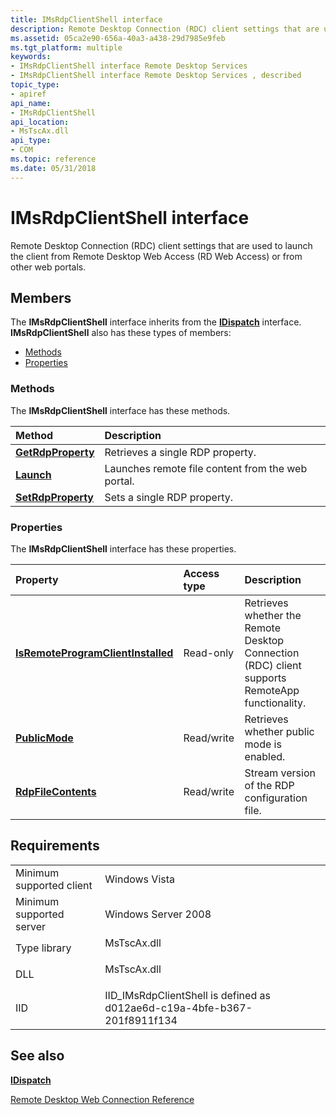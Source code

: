 ```yaml
---
title: IMsRdpClientShell interface
description: Remote Desktop Connection (RDC) client settings that are used to launch the client from Remote Desktop Web Access (RD Web Access) or from other web portals.
ms.assetid: 05ca2e90-656a-40a3-a438-29d7985e9feb
ms.tgt_platform: multiple
keywords:
- IMsRdpClientShell interface Remote Desktop Services
- IMsRdpClientShell interface Remote Desktop Services , described
topic_type:
- apiref
api_name:
- IMsRdpClientShell
api_location:
- MsTscAx.dll
api_type:
- COM
ms.topic: reference
ms.date: 05/31/2018
---
```


# IMsRdpClientShell interface

Remote Desktop Connection (RDC) client settings that are used to launch the client from Remote Desktop Web Access (RD Web Access) or from other web portals.

## Members

The **IMsRdpClientShell** interface inherits from the [**IDispatch**](https://msdn.microsoft.com/library/ms221608(v=VS.71).aspx) interface. **IMsRdpClientShell** also has these types of members:

-   [Methods](#methods)
-   [Properties](#properties)

### Methods

The **IMsRdpClientShell** interface has these methods.



| Method                                                     | Description                                                  |
|:-----------------------------------------------------------|:-------------------------------------------------------------|
| [**GetRdpProperty**](https://msdn.microsoft.com/library/Aa381303(v=VS.85).aspx) | Retrieves a single RDP property.<br/>                  |
| [**Launch**](imsrdpclientshell-launch.md)                 | Launches remote file content from the web portal.<br/> |
| [**SetRdpProperty**](https://msdn.microsoft.com/library/Aa381312(v=VS.85).aspx) | Sets a single RDP property.<br/>                       |



 

### Properties

The **IMsRdpClientShell** interface has these properties.



| Property                                                                                              | Access type           | Description                                                                                               |
|:------------------------------------------------------------------------------------------------------|:----------------------|:----------------------------------------------------------------------------------------------------------|
| [**IsRemoteProgramClientInstalled**](imsrdpclientshell-isremoteprogramclientinstalled.md)<br/> | Read-only<br/>  | Retrieves whether the Remote Desktop Connection (RDC) client supports RemoteApp functionality.<br/> |
| [**PublicMode**](imsrdpclientshell-publicmode.md)<br/>                                         | Read/write<br/> | Retrieves whether public mode is enabled.<br/>                                                      |
| [**RdpFileContents**](imsrdpclientshell-rdpfilecontents.md)<br/>                               | Read/write<br/> | Stream version of the RDP configuration file.<br/>                                                  |



 

## Requirements



|                                     |                                                                                        |
|-------------------------------------|----------------------------------------------------------------------------------------|
| Minimum supported client<br/> | Windows Vista<br/>                                                               |
| Minimum supported server<br/> | Windows Server 2008<br/>                                                         |
| Type library<br/>             | <dl> <dt>MsTscAx.dll</dt> </dl> |
| DLL<br/>                      | <dl> <dt>MsTscAx.dll</dt> </dl> |
| IID<br/>                      | IID\_IMsRdpClientShell is defined as d012ae6d-c19a-4bfe-b367-201f8911f134<br/>   |



## See also

<dl> <dt>

[**IDispatch**](https://msdn.microsoft.com/library/ms221608(v=VS.71).aspx)
</dt> <dt>

[Remote Desktop Web Connection Reference](remote-desktop-web-connection-reference.md)
</dt> </dl>

 

 





